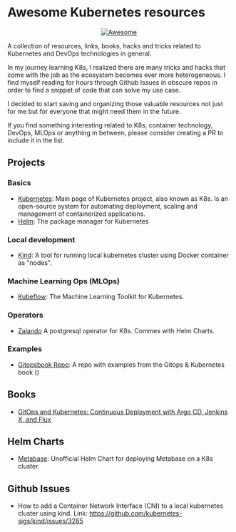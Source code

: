 # Awesome Kubernetes resources

<div align="center" markdown="1">

[![Awesome](https://cdn.rawgit.com/sindresorhus/awesome/d7305f38d29fed78fa85652e3a63e154dd8e8829/media/badge.svg)](https://github.com/sindresorhus/awesome)&#160;

</div>

A collection of resources, links, books, hacks and tricks related to Kubernetes and DevOps technologies in general.

In my journey learning K8s, I realized there are many tricks and hacks that come with the job as the ecosystem becomes ever more heterogeneous.
I find myself reading for hours through Github Issues in obscure repos in order to find a snippet of code that can solve my use case.

I decided to start saving and organizing those valuable resources not just for me but for everyone that might need them in the future.

If you find something interesting related to K8s, container technology, DevOps, MLOps or anything in between, please consider creating a PR to include it in the list.

## Projects

### Basics

- [Kubernetes](https://kubernetes.io/): Main page of Kubernetes project, also known as K8s. Is an open-source system for automating deployment, scaling and management of containerized applications.
- [Helm](https://helm.sh/): The package manager for Kubernetes

### Local development

- [Kind](https://kind.sigs.k8s.io/): A tool for running local kubernetes cluster using Docker container as "nodes".

### Machine Learning Ops (MLOps)

- [Kubeflow](https://www.kubeflow.org/): The Machine Learning Toolkit for Kubernetes.

### Operators

- [Zalando](https://github.com/zalando/postgres-operator) A postgresql operator for K8s. Commes with Helm Charts.

### Examples

- [Gitopsbook Repo](https://github.com/gitopsbook/resources): A repo with examples from the Gitops & Kubernetes book ()

## Books

- [GitOps and Kubernetes: Continuous Deployment with Argo CD, Jenkins X, and Flux](https://a.co/d/hGZ1JvC)

## Helm Charts

- [Metabase](https://github.com/pmint93/helm-charts/tree/master/charts/metabase/templates): Unofficial Helm Chart for deploying Metabase on a K8s cluster.

## Github Issues

- How to add a Container Network Interface (CNI) to a local kubernetes cluster using kind. Link: https://github.com/kubernetes-sigs/kind/issues/3285

